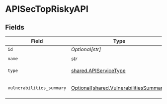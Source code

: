 # APISecTopRiskyAPI


## Fields

| Field                                                                                    | Type                                                                                     | Required                                                                                 | Description                                                                              |
| ---------------------------------------------------------------------------------------- | ---------------------------------------------------------------------------------------- | ---------------------------------------------------------------------------------------- | ---------------------------------------------------------------------------------------- |
| `id`                                                                                     | *Optional[str]*                                                                          | :heavy_minus_sign:                                                                       | N/A                                                                                      |
| `name`                                                                                   | *str*                                                                                    | :heavy_check_mark:                                                                       | N/A                                                                                      |
| `type`                                                                                   | [shared.APIServiceType](../../models/shared/apiservicetype.md)                           | :heavy_check_mark:                                                                       | An `enum`eration.                                                                        |
| `vulnerabilities_summary`                                                                | [Optional[shared.VulnerabilitiesSummary]](../../models/shared/vulnerabilitiessummary.md) | :heavy_minus_sign:                                                                       | Vulnerabilities summary by severity                                                      |